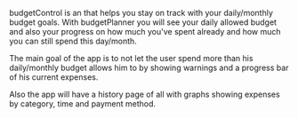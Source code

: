 budgetControl is an that helps you stay on track with your daily/monthly budget goals. With budgetPlanner you will see your daily allowed budget and also your progress on how much you've spent already and how much you can still spend this day/month.

The main goal of the app is to not let the user spend more than his daily/monthly budget allows him to by showing warnings and a progress bar of his current expenses.

Also the app will have a history page of all with graphs showing expenses by category, time and payment method.
